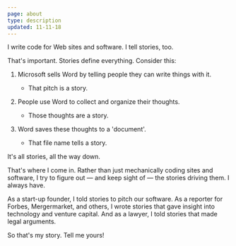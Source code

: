 ```yaml
---
page: about
type: description
updated: 11-11-18
---
```


I write code for Web sites and software. I tell stories, too. 
 
That's important. Stories define everything. Consider this:

1. Microsoft sells Word by telling people they can write things with it.
    * That pitch is a story.

2. People use Word to collect and organize their thoughts. 
    * Those thoughts are a story.

3. Word saves these thoughts to a 'document'. 
    * That file name tells a story.

It's all stories, all the way down. 

That's where I come in. Rather than just mechanically coding sites and software, I try to figure out — and keep sight of — the stories driving them. I always have.

As a start-up founder, I told stories to pitch our software. As a reporter for Forbes, Mergermarket, and others, I wrote stories that gave insight into technology and venture capital. And as a lawyer, I told stories that made legal arguments. 

So that's my story. Tell me yours!
